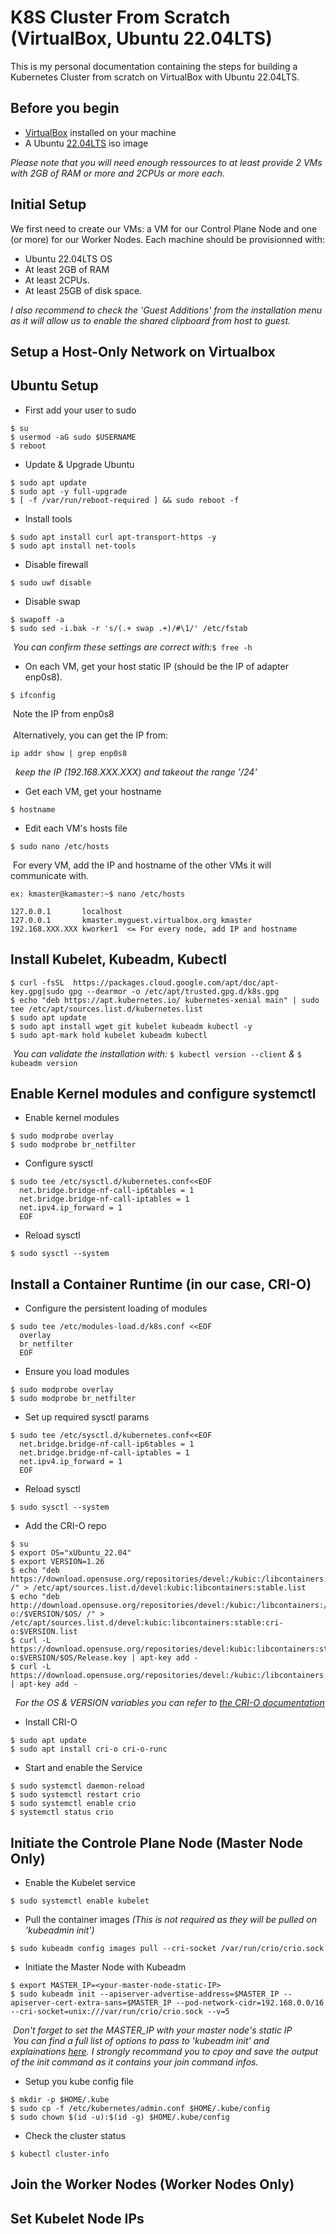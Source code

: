 # K8S Cluster From Scratch (VirtualBox, Ubuntu 22.04LTS)

This is my personal documentation containing the steps for building a Kubernetes Cluster from scratch on VirtualBox with Ubuntu 22.04LTS.

## Before you begin

* [VirtualBox](https://www.virtualbox.org/wiki/Downloads) installed on your machine
* A Ubuntu [22.04LTS](https://releases.ubuntu.com/jammy/) iso image 

*Please note that you will need enough ressources to at least provide 2 VMs with 2GB of RAM or more and 2CPUs or more each.*

## Initial Setup

We first need to create our VMs: a VM for our Control Plane Node and one (or more) for our Worker Nodes. Each machine should be provisionned with:

* Ubuntu 22.04LTS OS
* At least 2GB of RAM
* At least 2CPUs.
* At least 25GB of disk space.

*I also recommend to check the 'Guest Additions' from the installation menu as it will allow us to enable the shared clipboard from host to guest.*

## Setup a Host-Only Network on Virtualbox

## Ubuntu Setup

* First add your user to sudo
```
$ su
$ usermod -aG sudo $USERNAME
$ reboot
```
* Update & Upgrade Ubuntu
```
$ sudo apt update
$ sudo apt -y full-upgrade
$ [ -f /var/run/reboot-required ] && sudo reboot -f
```
* Install tools
```
$ sudo apt install curl apt-transport-https -y
$ sudo apt install net-tools
```
* Disable firewall
```
$ sudo uwf disable
```
* Disable swap
```
$ swapoff -a
$ sudo sed -i.bak -r 's/(.+ swap .+)/#\1/' /etc/fstab
```
&nbsp;*You can confirm these settings are correct with:*```$ free -h```
* On each VM, get your host static IP (should be the IP of adapter enp0s8).
```
$ ifconfig
```
&nbsp;Note the IP from enp0s8
<br/><br/>
&nbsp;Alternatively, you can get the IP from:
```
ip addr show | grep enp0s8
```
&nbsp; *keep the IP (192.168.XXX.XXX) and takeout the range '/24'*
* Get each VM, get your hostname
```
$ hostname
```
* Edit each VM's hosts file
```
$ sudo nano /etc/hosts
```
&nbsp;For every VM, add the IP and hostname of the other VMs it will communicate with.
```
ex: kmaster@kamaster:~$ nano /etc/hosts

127.0.0.1       localhost
127.0.0.1       kmaster.myguest.virtualbox.org kmaster
192.168.XXX.XXX kworker1  <= For every node, add IP and hostname
```
## Install Kubelet, Kubeadm, Kubectl
```
$ curl -fsSL  https://packages.cloud.google.com/apt/doc/apt-key.gpg|sudo gpg --dearmor -o /etc/apt/trusted.gpg.d/k8s.gpg
$ echo "deb https://apt.kubernetes.io/ kubernetes-xenial main" | sudo tee /etc/apt/sources.list.d/kubernetes.list
$ sudo apt update
$ sudo apt install wget git kubelet kubeadm kubectl -y
$ sudo apt-mark hold kubelet kubeadm kubectl
```
&nbsp;*You can validate the installation with:* ```$ kubectl version --client``` *&* ```$ kubeadm version```
## Enable Kernel modules and configure systemctl
* Enable kernel modules
```
$ sudo modprobe overlay
$ sudo modprobe br_netfilter
```
* Configure sysctl
```
$ sudo tee /etc/sysctl.d/kubernetes.conf<<EOF
  net.bridge.bridge-nf-call-ip6tables = 1
  net.bridge.bridge-nf-call-iptables = 1
  net.ipv4.ip_forward = 1
  EOF
```
* Reload sysctl
```
$ sudo sysctl --system
```
## Install a Container Runtime (in our case, CRI-O)
* Configure the persistent loading of modules
```
$ sudo tee /etc/modules-load.d/k8s.conf <<EOF
  overlay
  br_netfilter
  EOF
```
* Ensure you load modules
```
$ sudo modprobe overlay
$ sudo modprobe br_netfilter
```
* Set up required sysctl params
```
$ sudo tee /etc/sysctl.d/kubernetes.conf<<EOF
  net.bridge.bridge-nf-call-ip6tables = 1
  net.bridge.bridge-nf-call-iptables = 1
  net.ipv4.ip_forward = 1
  EOF
```
* Reload sysctl
```
$ sudo sysctl --system
```
* Add the CRI-O repo
```
$ su
$ export OS="xUbuntu_22.04"
$ export VERSION=1.26
$ echo "deb https://download.opensuse.org/repositories/devel:/kubic:/libcontainers:/stable/$OS/ /" > /etc/apt/sources.list.d/devel:kubic:libcontainers:stable.list
$ echo "deb http://download.opensuse.org/repositories/devel:/kubic:/libcontainers:/stable:/cri-o:/$VERSION/$OS/ /" > /etc/apt/sources.list.d/devel:kubic:libcontainers:stable:cri-o:$VERSION.list
$ curl -L https://download.opensuse.org/repositories/devel:kubic:libcontainers:stable:cri-o:$VERSION/$OS/Release.key | apt-key add -
$ curl -L https://download.opensuse.org/repositories/devel:/kubic:/libcontainers:/stable/$OS/Release.key | apt-key add -
```
&nbsp; *For the OS & VERSION variables you can refer to [the CRI-O documentation](https://github.com/cri-o/cri-o/blob/main/install.md#readme)*
* Install CRI-O
```
$ sudo apt update
$ sudo apt install cri-o cri-o-runc
```
* Start and enable the Service
```
$ sudo systemctl daemon-reload
$ sudo systemctl restart crio
$ sudo systemctl enable crio
$ systemctl status crio
```
## Initiate the Controle Plane Node (Master Node Only)
* Enable the Kubelet service
```
$ sudo systemctl enable kubelet
```
* Pull the container images *(This is not required as they will be pulled on 'kubeadmin init')*
```
$ sudo kubeadm config images pull --cri-socket /var/run/crio/crio.sock
```
* Initiate the Master Node with Kubeadm
```
$ export MASTER_IP=<your-master-node-static-IP>
$ sudo kubeadm init --apiserver-advertise-address=$MASTER_IP --apiserver-cert-extra-sans=$MASTER_IP --pod-network-cidr=192.168.0.0/16 --cri-socket=unix:///var/run/crio/crio.sock --v=5
```
&nbsp;*Don't forget to set the MASTER_IP with your master node's static IP*<br/>
&nbsp;*You can find a full list of options to pass to 'kubeadm init' and explainations [here](https://kubernetes.io/docs/reference/setup-tools/kubeadm/kubeadm-init/).*
*I strongly recommand you to cpoy and save the output of the init command as it contains your join command infos.*
* Setup you kube config file
```
$ mkdir -p $HOME/.kube
$ sudo cp -f /etc/kubernetes/admin.conf $HOME/.kube/config
$ sudo chown $(id -u):$(id -g) $HOME/.kube/config
```
* Check the cluster status
```
$ kubectl cluster-info
```
## Join the Worker Nodes (Worker Nodes Only)

## Set Kubelet Node IPs